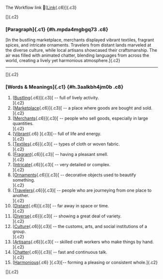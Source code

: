 The Workflow link
👏[[Link](https://www.google.com/url?q=http://www.google.com&sa=D&source=editors&ust=1759836112934138&usg=AOvVaw3MsirAsw4IqgUf77mbPPgL){.c6}]{.c3}

[]{.c2}

### [Paragraph]{.c1} {#h.mpda4mgbgq73 .c8}

[In the bustling marketplace, merchants displayed vibrant textiles,
fragrant spices, and intricate ornaments. Travelers from distant lands
marveled at the diverse culture, while local artisans showcased their
craftsmanship. The air was filled with animated chatter, blending
languages from across the world, creating a lively yet harmonious
atmosphere.]{.c2}

------------------------------------------------------------------------

[]{.c2}

### [Words & Meanings]{.c1} {#h.3aalkbh4jm0b .c8}

1.  [[Bustling](https://www.google.com/url?q=http://www.google.com&sa=D&source=editors&ust=1759836112934988&usg=AOvVaw3QEmcW56fVbZixPxokiZbI){.c6}]{.c3}[ --
    full of lively activity.\
    ]{.c2}
2.  [[Marketplace](https://www.google.com/url?q=http://www.google.com&sa=D&source=editors&ust=1759836112935156&usg=AOvVaw2WB6FPc-drLhIfYAIalRvA){.c6}]{.c3}[ --
    a place where goods are bought and sold.\
    ]{.c2}
3.  [[Merchants](https://www.google.com/url?q=http://www.google.com&sa=D&source=editors&ust=1759836112935407&usg=AOvVaw0KWnxir5TNTzjEn3yovLAH){.c6}]{.c3}[ --
    people who sell goods, especially in large quantities.\
    ]{.c2}
4.  [[Vibrant](https://www.google.com/url?q=http://www.google.com&sa=D&source=editors&ust=1759836112935624&usg=AOvVaw3JMiozjKBAHSlABZBbBAXk){.c6}
    ]{.c3}[-- full of life and energy.\
    ]{.c2}
5.  [[Textiles](https://www.google.com/url?q=http://www.google.com&sa=D&source=editors&ust=1759836112935766&usg=AOvVaw1cMHu2EMlb-PDUD_WQxeuu){.c6}]{.c3}[ --
    types of cloth or woven fabric.\
    ]{.c2}
6.  [[Fragrant](https://www.google.com/url?q=http://www.google.com&sa=D&source=editors&ust=1759836112935933&usg=AOvVaw3pK1ZvGjfeByYJ50lutbwU){.c6}]{.c3}[ --
    having a pleasant smell.\
    ]{.c2}
7.  [[Intricate](https://www.google.com/url?q=http://www.google.com&sa=D&source=editors&ust=1759836112936065&usg=AOvVaw0tE69J2NGKSmxQLiPWcUwK){.c6}]{.c3}[ --
    very detailed or complex.\
    ]{.c2}
8.  [[Ornaments](https://www.google.com/url?q=http://www.google.com&sa=D&source=editors&ust=1759836112936238&usg=AOvVaw2CZJeNlfuJeGhgAjoWq9Hg){.c6}]{.c3}[ --
    decorative objects used to beautify something.\
    ]{.c2}
9.  [[Travelers](https://www.google.com/url?q=http://www.google.com&sa=D&source=editors&ust=1759836112936387&usg=AOvVaw28ycALwDzK9UeFPrKnu7T-){.c6}]{.c3}[ --
    people who are journeying from one place to another.\
    ]{.c2}
10. [[Distant](https://www.google.com/url?q=http://www.google.com&sa=D&source=editors&ust=1759836112936515&usg=AOvVaw2Jnt9fjS86SX6lKd6O369l){.c6}]{.c3}[ --
    far away in space or time.\
    ]{.c2}
11. [[Diverse](https://www.google.com/url?q=http://www.google.com&sa=D&source=editors&ust=1759836112936613&usg=AOvVaw3TXPhdwwvjDjv3ELmNHM-j){.c6}]{.c3}[ --
    showing a great deal of variety.\
    ]{.c2}
12. [[Culture](https://www.google.com/url?q=http://www.google.com&sa=D&source=editors&ust=1759836112936730&usg=AOvVaw2lPSWkaz6vluDm-MUk4KE7){.c6}]{.c3}[ --
    the customs, arts, and social institutions of a group.\
    ]{.c2}
13. [[Artisans](https://www.google.com/url?q=http://www.google.com&sa=D&source=editors&ust=1759836112936855&usg=AOvVaw1OYPGC9oID3uTjV9nE4Zpx){.c6}]{.c3}[ --
    skilled craft workers who make things by hand.\
    ]{.c2}
14. [[Chatter](https://www.google.com/url?q=http://www.google.com&sa=D&source=editors&ust=1759836112937020&usg=AOvVaw279Klcv2jfbL3cemzDjr5h){.c6}]{.c3}[ --
    fast and continuous talk.\
    ]{.c2}
15. [[Harmonious](https://www.google.com/url?q=http://www.google.com&sa=D&source=editors&ust=1759836112937170&usg=AOvVaw0JANqT_4utfGQAkVd0xS37){.c6}
    ]{.c3}[-- forming a pleasing or consistent whole.]{.c2}

[]{.c2}
